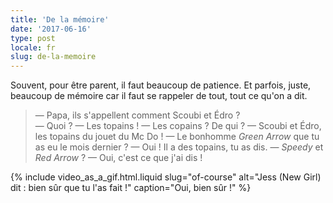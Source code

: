 ```yaml
---
title: 'De la mémoire'
date: '2017-06-16'
type: post
locale: fr
slug: de-la-memoire
---
```


Souvent, pour être parent, il faut beaucoup de patience. Et parfois, juste, beaucoup de mémoire car il faut se rappeler de tout, tout ce qu'on a dit.

<!-- more -->

> — Papa, ils s'appellent comment Scoubi et Édro ?  
> — Quoi ?
> — Les topains !
> — Les copains ? De qui ?
> — Scoubi et Édro, les topains du jouet du Mc Do !
> — Le bonhomme _Green Arrow_ que tu as eu le mois dernier ?
> — Oui ! Il a des topains, tu as dis.
> — _Speedy_ et _Red Arrow_ ?
> — Oui, c'est ce que j'ai dis !

{% include video_as_a_gif.html.liquid
slug="of-course"
alt="Jess (New Girl) dit : bien sûr que tu l'as fait !"
caption="Oui, bien sûr&nbsp;!"
%}
